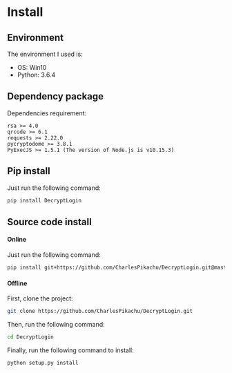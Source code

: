 # Install

## Environment
The environment I used is:
- OS: Win10
- Python: 3.6.4

## Dependency package 
Dependencies requirement:
```
rsa >= 4.0
qrcode >= 6.1
requests >= 2.22.0
pycryptodome >= 3.8.1
PyExecJS >= 1.5.1 (The version of Node.js is v10.15.3)
```

## Pip install
Just run the following command:
```sh
pip install DecryptLogin
```

## Source code install
#### Online
Just run the following command:
```sh
pip install git+https://github.com/CharlesPikachu/DecryptLogin.git@master
```
#### Offline
First, clone the project:
```sh
git clone https://github.com/CharlesPikachu/DecryptLogin.git
```
Then, run the following command:
```sh
cd DecryptLogin
```
Finally, run the following command to install:
```sh
python setup.py install
```